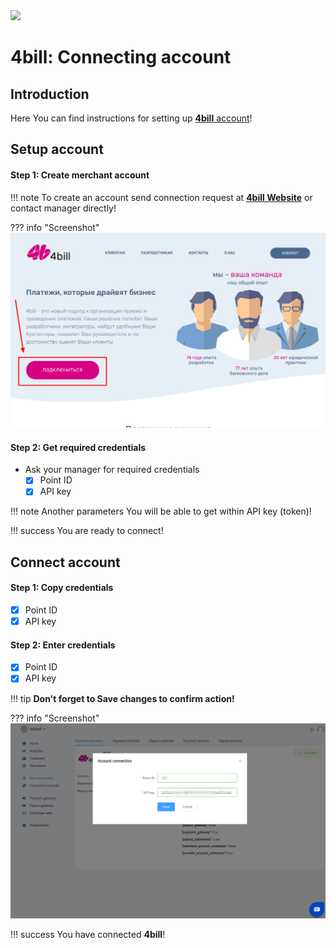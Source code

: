 <img src="https://static.openfintech.io/payment_providers/4bill/logo.svg?w=400" width="400px" >

# 4bill: Connecting account

## Introduction

Here You can find  instructions for setting up <a href="https://4bill.io/" target="_blank" rel="noopener">**4bill** account</a>!

## Setup account

#### Step 1: Create merchant account

!!! note
    To create an account send connection request at <a href="https://4bill.io/" target="_blank" rel="noopener">**4bill Website**</a> or contact manager directly!

??? info "Screenshot"
    [![Step 2](images/4bill-step1.png)](images/4bill-step1.png)

#### Step 2: Get required credentials

- Ask your manager for required credentials
    - [x] Point ID
    - [x] API key

!!! note
    Another parameters You will be able to get within API key (token)! 

!!! success
    You are ready to connect!
    
## Connect account

#### Step 1: Copy credentials

- [x] Point ID
- [x] API key

#### Step 2: Enter credentials

- [x] Point ID
- [x] API key

!!! tip
    **Don't forget to Save changes to confirm action!**

??? info "Screenshot"
    [![Step 2](images/4bill-step_connect.png)](images/4bill-step_connect.png)
    

!!! success
    You have connected **4bill**!